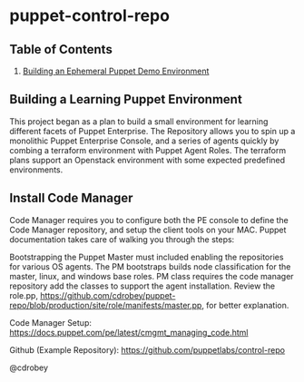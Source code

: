 # puppet-control-repo

## Table of Contents

1. [Building an Ephemeral Puppet Demo Environment](#building-a-learning-environent)

## Building a Learning Puppet Environment
This project began as a plan to build a small environment for learning different facets of Puppet Enterprise.  The Repository allows you to spin up a monolithic Puppet Enterprise Console, and a series of agents quickly by combing a terraform environment with Puppet Agent Roles.  The terraform plans support an Openstack environment with some expected predefined environments.

## Install Code Manager
Code Manager requires you to configure both the PE console to define the Code Manager repository, and setup the client tools on your MAC.  Puppet documentation takes care of walking you through the steps:

Bootstrapping the Puppet Master must included enabling the repositories for various OS agents.  The PM bootstraps builds node classification for the master, linux, and windows base roles.  PM class requires the code manager repository add the classes to support the agent installation.  Review the role.pp, https://github.com/cdrobey/puppet-repo/blob/production/site/role/manifests/master.pp, for better explanation.

Code Manager Setup:  https://docs.puppet.com/pe/latest/cmgmt_managing_code.html

Github (Example Repository): https://github.com/puppetlabs/control-repo

@cdrobey

